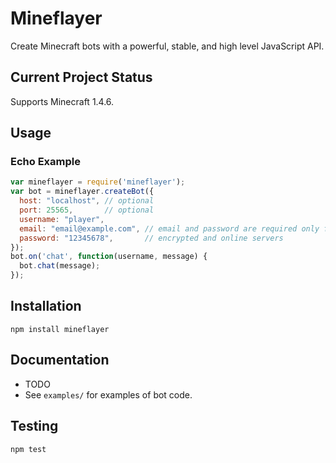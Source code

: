 # Mineflayer

Create Minecraft bots with a powerful, stable, and high level JavaScript API.

## Current Project Status

Supports Minecraft 1.4.6.

## Usage

### Echo Example
```js
var mineflayer = require('mineflayer');
var bot = mineflayer.createBot({
  host: "localhost", // optional
  port: 25565,       // optional
  username: "player",
  email: "email@example.com", // email and password are required only for
  password: "12345678",       // encrypted and online servers
});
bot.on('chat', function(username, message) {
  bot.chat(message);
});
```

## Installation

`npm install mineflayer`

## Documentation

 * TODO
 * See `examples/` for examples of bot code.

## Testing

`npm test`
